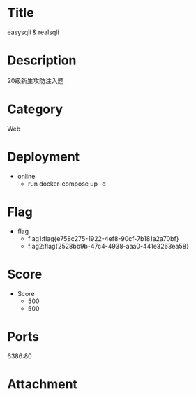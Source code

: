 # Title
easysqli & realsqli
# Description
20级新生攻防注入题
# Category
Web
# Deployment
* online
	* run docker-compose up -d

# Flag
* flag
	* flag1:flag{e758c275-1922-4ef8-90cf-7b181a2a70bf}
	* flag2:flag{2528bb9b-47c4-4938-aaa0-441e3263ea58}
# Score
* Score
	* 500
	* 500
# Ports
6386:80
# Attachment
